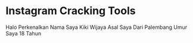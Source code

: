 # Instagram Cracking Tools
Halo Perkenalkan Nama Saya Kiki Wijaya
Asal Saya Dari Palembang
Umur Saya 18 Tahun
